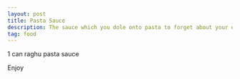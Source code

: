 ```yaml
---
layout: post
title: Pasta Sauce
description: The sauce which you dole onto pasta to forget about your existence
tag: food
---
```


1 can raghu pasta sauce

Enjoy